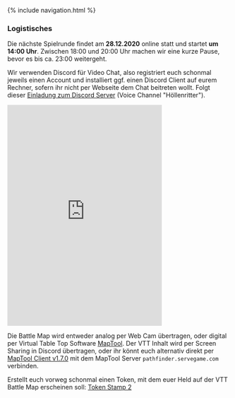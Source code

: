 {% include navigation.html %}


### Logistisches

Die nächste Spielrunde findet am **28.12.2020** online statt und startet **um 14:00 Uhr**. Zwischen 18:00 und 20:00 Uhr machen wir eine kurze Pause, bevor es bis ca. 23:00 weitergeht.

Wir verwenden Discord für Video Chat, also registriert euch schonmal jeweils einen Account und installiert ggf. einen Discord Client auf eurem Rechner, sofern ihr nicht per Webseite dem Chat beitreten wollt. Folgt dieser [Einladung zum Discord Server](https://discord.gg/NUkjE9ztnb) (Voice Channel "Höllenritter").

<iframe src="https://discord.com/widget?id=770728670926602280&theme=dark" width="350" height="500" allowtransparency="true" frameborder="0" sandbox="allow-popups allow-popups-to-escape-sandbox allow-same-origin allow-scripts"></iframe>

Die Battle Map wird entweder analog per Web Cam übertragen, oder digital per Virtual Table Top Software [MapTool](https://www.rptools.net/toolbox/maptool/). Der VTT Inhalt wird per Screen Sharing in Discord übertragen, oder ihr könnt euch alternativ direkt per [MapTool Client v1.7.0](https://github.com/RPTools/maptool/releases/tag/1.7.0) mit dem MapTool Server `pathfinder.servegame.com` verbinden.

Erstellt euch vorweg schonmal einen Token, mit dem euer Held auf der VTT Battle Map erscheinen soll: [Token Stamp 2](http://rolladvantage.com/tokenstamp/)
